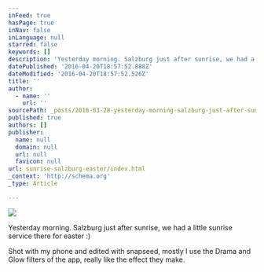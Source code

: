 ```yaml
---
inFeed: true
hasPage: true
inNav: false
inLanguage: null
starred: false
keywords: []
description: 'Yesterday morning. Salzburg just after sunrise, we had a little sunrise service there for easter :)'
datePublished: '2016-04-20T18:57:52.888Z'
dateModified: '2016-04-20T18:57:52.526Z'
title: ''
author:
  - name: ''
    url: ''
sourcePath: _posts/2016-03-28-yesterday-morning-salzburg-just-after-sunrise.md
published: true
authors: []
publisher:
  name: null
  domain: null
  url: null
  favicon: null
url: sunrise-salzburg-easter/index.html
_context: 'http://schema.org'
_type: Article

---
```

![](https://s3-us-west-2.amazonaws.com/the-grid-img/p/89b448711912cbc5dc3462060b1aa5c139114e00.jpg)

Yesterday morning. Salzburg just after sunrise, we had a little sunrise service there for easter :)

Shot with my phone and edited with snapseed, mostly I use the Drama and Glow filters of the app, really like the effect they make.